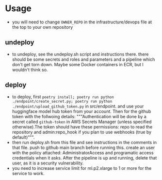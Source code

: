 # Usage

- you will need to change `OWNER_REPO` in the infrastructure/devops file at the top to your own repository

## undeploy

- to undeploy, see the undeploy.sh script and instructions there. there should be some secrets and roles and parameters and a pipeline which don't get torn down. Maybe some Docker containers in ECR, but I wouldn't think so. 

## deploy

- to deploy, first `poetry install; poetry run python ./endpoint/create_secret.py; poetry run python ./endpoint/upload_github_token.py` in src/endpoint. and use your huggingface model hub token from your account. Then for the github token with the follwoing details: """Authentication will be done by a secret called `github-token` in AWS Secrets Manager (unless specified otherwise).The token should have these permissions: repo to read the repository and admin:repo_hook if you plan to use webhooks (true by default)""".
- then run deploy.sh from this file and see instructions in the comments in that file. push to github main branch before running this. create an user with the policy attached: AdministratorAccess and programatic access credentials when it asks. After the pipeline is up and running, delete that user, as it is a security vulnerability.
- you need to increase service limit for ml.p2.xlarge to 1 or more for the service to work.
